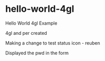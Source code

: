 # hello-world-4gl
Hello World 4gl Example

4gl and per created

Making a change to test status icon - reuben

Displayed the pwd in the form 
